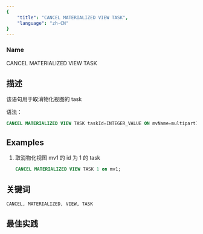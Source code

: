 ```yaml
---
{
    "title": "CANCEL MATERIALIZED VIEW TASK",
    "language": "zh-CN"
}
---
```


<!--
Licensed to the Apache Software Foundation (ASF) under one
or more contributor license agreements.  See the NOTICE file
distributed with this work for additional information
regarding copyright ownership.  The ASF licenses this file
to you under the Apache License, Version 2.0 (the
"License"); you may not use this file except in compliance
with the License.  You may obtain a copy of the License at

  http://www.apache.org/licenses/LICENSE-2.0

Unless required by applicable law or agreed to in writing,
software distributed under the License is distributed on an
"AS IS" BASIS, WITHOUT WARRANTIES OR CONDITIONS OF ANY
KIND, either express or implied.  See the License for the
specific language governing permissions and limitations
under the License.
-->

### Name

CANCEL MATERIALIZED VIEW TASK

## 描述

该语句用于取消物化视图的 task


语法：

```sql
CANCEL MATERIALIZED VIEW TASK taskId=INTEGER_VALUE ON mvName=multipartIdentifier
```

## Examples

1. 取消物化视图 mv1 的 id 为 1 的 task


    ```sql
    CANCEL MATERIALIZED VIEW TASK 1 on mv1;
    ```
   
## 关键词

    CANCEL, MATERIALIZED, VIEW, TASK

## 最佳实践


